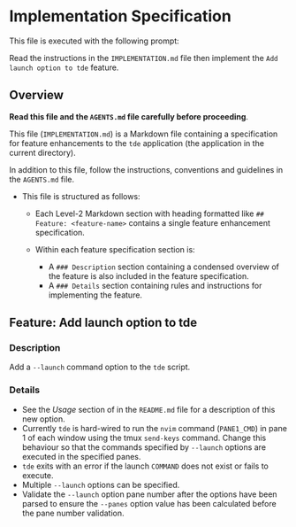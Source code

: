 # Implementation Specification

This file is executed with the following prompt:

Read the instructions in the `IMPLEMENTATION.md` file then implement the `Add launch option to tde` feature.

## Overview

**Read this file and the `AGENTS.md` file carefully before proceeding**.

This file (`IMPLEMENTATION.md`) is a Markdown file containing a specification for feature enhancements to the `tde` application (the application in the current directory).

In addition to this file, follow the instructions, conventions and guidelines in the `AGENTS.md` file.

- This file is structured as follows:

  - Each Level-2 Markdown section with heading formatted like `## Feature: <feature-name>` contains a single feature enhancement specification.
  - Within each feature specification section is:

    - A `### Description` section containing a condensed overview of the feature is also included in the feature specification.
    - A `### Details` section containing rules and instructions for implementing the feature.

## Feature: Add launch option to tde

### Description

Add a `--launch` command option to the `tde` script.

### Details

- See the _Usage_ section of in the `README.md` file for a description of this new option.
- Currently `tde` is hard-wired to run the `nvim` command (`PANE1_CMD`) in pane 1 of each window using the tmux `send-keys` command. Change this behaviour so that the commands specified by `--launch` options are executed in the specified panes.
- `tde` exits with an error if the launch `COMMAND` does not exist or fails to execute.
- Multiple `--launch` options can be specified.
- Validate the `--launch` option pane number after the options have been parsed to ensure the `--panes` option value has been calculated before the pane number validation.
